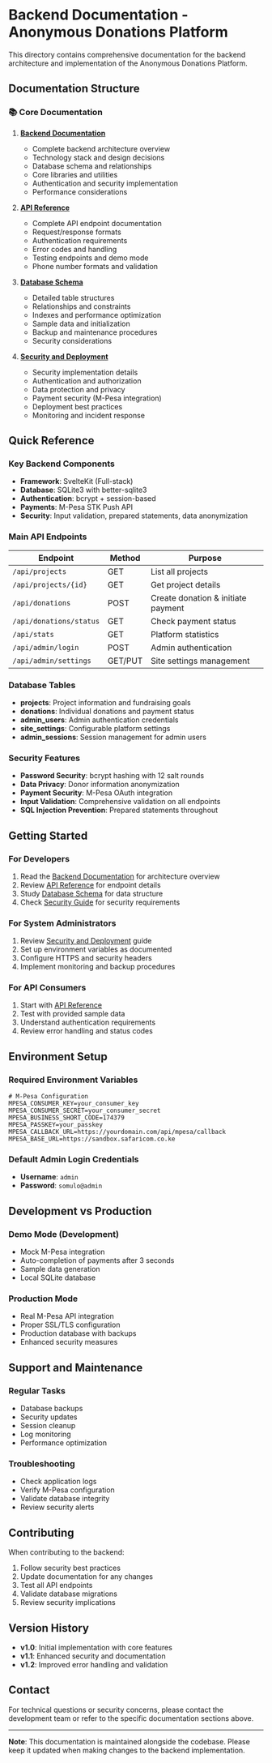 # Backend Documentation - Anonymous Donations Platform

This directory contains comprehensive documentation for the backend architecture and implementation of the Anonymous Donations Platform.

## Documentation Structure

### 📚 Core Documentation

1. **[Backend Documentation](./BACKEND_DOCUMENTATION.md)**
   - Complete backend architecture overview
   - Technology stack and design decisions
   - Database schema and relationships
   - Core libraries and utilities
   - Authentication and security implementation
   - Performance considerations

2. **[API Reference](./API_REFERENCE.md)**
   - Complete API endpoint documentation
   - Request/response formats
   - Authentication requirements
   - Error codes and handling
   - Testing endpoints and demo mode
   - Phone number formats and validation

3. **[Database Schema](./DATABASE_SCHEMA.md)**
   - Detailed table structures
   - Relationships and constraints
   - Indexes and performance optimization
   - Sample data and initialization
   - Backup and maintenance procedures
   - Security considerations

4. **[Security and Deployment](./SECURITY_AND_DEPLOYMENT.md)**
   - Security implementation details
   - Authentication and authorization
   - Data protection and privacy
   - Payment security (M-Pesa integration)
   - Deployment best practices
   - Monitoring and incident response

## Quick Reference

### Key Backend Components

- **Framework**: SvelteKit (Full-stack)
- **Database**: SQLite3 with better-sqlite3
- **Authentication**: bcrypt + session-based
- **Payments**: M-Pesa STK Push API
- **Security**: Input validation, prepared statements, data anonymization

### Main API Endpoints

| Endpoint | Method | Purpose |
|----------|--------|---------|
| `/api/projects` | GET | List all projects |
| `/api/projects/{id}` | GET | Get project details |
| `/api/donations` | POST | Create donation & initiate payment |
| `/api/donations/status` | GET | Check payment status |
| `/api/stats` | GET | Platform statistics |
| `/api/admin/login` | POST | Admin authentication |
| `/api/admin/settings` | GET/PUT | Site settings management |

### Database Tables

- **projects**: Project information and fundraising goals
- **donations**: Individual donations and payment status
- **admin_users**: Admin authentication credentials
- **site_settings**: Configurable platform settings
- **admin_sessions**: Session management for admin users

### Security Features

- **Password Security**: bcrypt hashing with 12 salt rounds
- **Data Privacy**: Donor information anonymization
- **Payment Security**: M-Pesa OAuth integration
- **Input Validation**: Comprehensive validation on all endpoints
- **SQL Injection Prevention**: Prepared statements throughout

## Getting Started

### For Developers

1. Read the [Backend Documentation](./BACKEND_DOCUMENTATION.md) for architecture overview
2. Review [API Reference](./API_REFERENCE.md) for endpoint details
3. Study [Database Schema](./DATABASE_SCHEMA.md) for data structure
4. Check [Security Guide](./SECURITY_AND_DEPLOYMENT.md) for security requirements

### For System Administrators

1. Review [Security and Deployment](./SECURITY_AND_DEPLOYMENT.md) guide
2. Set up environment variables as documented
3. Configure HTTPS and security headers
4. Implement monitoring and backup procedures

### For API Consumers

1. Start with [API Reference](./API_REFERENCE.md)
2. Test with provided sample data
3. Understand authentication requirements
4. Review error handling and status codes

## Environment Setup

### Required Environment Variables

```env
# M-Pesa Configuration
MPESA_CONSUMER_KEY=your_consumer_key
MPESA_CONSUMER_SECRET=your_consumer_secret
MPESA_BUSINESS_SHORT_CODE=174379
MPESA_PASSKEY=your_passkey
MPESA_CALLBACK_URL=https://yourdomain.com/api/mpesa/callback
MPESA_BASE_URL=https://sandbox.safaricom.co.ke
```

### Default Admin Login Credentials

- **Username**: `admin`
- **Password**: `somulo@admin`

## Development vs Production

### Demo Mode (Development)
- Mock M-Pesa integration
- Auto-completion of payments after 3 seconds
- Sample data generation
- Local SQLite database

### Production Mode
- Real M-Pesa API integration
- Proper SSL/TLS configuration
- Production database with backups
- Enhanced security measures

## Support and Maintenance

### Regular Tasks
- Database backups
- Security updates
- Session cleanup
- Log monitoring
- Performance optimization

### Troubleshooting
- Check application logs
- Verify M-Pesa configuration
- Validate database integrity
- Review security alerts

## Contributing

When contributing to the backend:

1. Follow security best practices
2. Update documentation for any changes
3. Test all API endpoints
4. Validate database migrations
5. Review security implications

## Version History

- **v1.0**: Initial implementation with core features
- **v1.1**: Enhanced security and documentation
- **v1.2**: Improved error handling and validation

## Contact

For technical questions or security concerns, please contact the development team or refer to the specific documentation sections above.

---

**Note**: This documentation is maintained alongside the codebase. Please keep it updated when making changes to the backend implementation.
